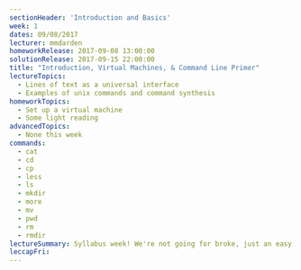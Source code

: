 ```yaml
---
sectionHeader: 'Introduction and Basics'
week: 1
dates: 09/08/2017
lecturer: mmdarden
homeworkRelease: 2017-09-08 13:00:00
solutionRelease: 2017-09-15 22:00:00
title: "Introduction, Virtual Machines, & Command Line Primer"
lectureTopics:
  - Lines of text as a universal interface
  - Examples of unix commands and command synthesis
homeworkTopics:
  - Set up a virtual machine
  - Some light reading
advancedTopics:
  - None this week
commands:
  - cat
  - cd
  - cp
  - less
  - ls
  - mkdir
  - more
  - mv
  - pwd
  - rm
  - rmdir
lectureSummary: Syllabus week! We're not going for broke, just an easy introduction to the C4CS curriculum.
leccapFri:
---
```

